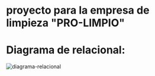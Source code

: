 # proyecto para la empresa de limpieza "PRO-LIMPIO" #

# Diagrama de relacional: #

![diagrama-relacional](https://github.com/user-attachments/assets/07472e0e-1804-45fe-b438-1894c668867a)
